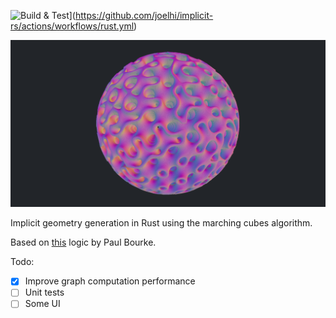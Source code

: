 ![Build & Test](https://github.com/joelhi/implicit-rs/actions/workflows/rust.yml/badge.svg)](https://github.com/joelhi/implicit-rs/actions/workflows/rust.yml)

![gyroid](media/example_gyroid.png)

Implicit geometry generation in Rust using the marching cubes algorithm.

Based on [this](https://paulbourke.net/geometry/polygonise/) logic by Paul Bourke.

Todo:
- [x] Improve graph computation performance
- [ ] Unit tests
- [ ] Some UI

